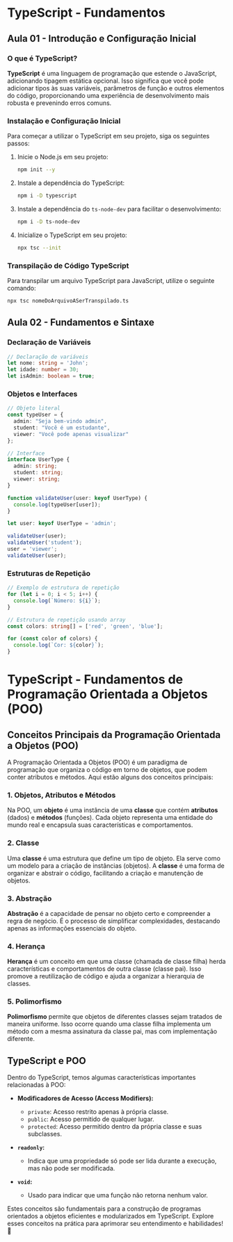 # TypeScript - Fundamentos

## Aula 01 - Introdução e Configuração Inicial

### O que é TypeScript?

**TypeScript** é uma linguagem de programação que estende o JavaScript, adicionando tipagem estática opcional. Isso significa que você pode adicionar tipos às suas variáveis, parâmetros de função e outros elementos do código, proporcionando uma experiência de desenvolvimento mais robusta e prevenindo erros comuns.

### Instalação e Configuração Inicial

Para começar a utilizar o TypeScript em seu projeto, siga os seguintes passos:

1. Inicie o Node.js em seu projeto:

    ```bash
    npm init --y
    ```

2. Instale a dependência do TypeScript:

    ```bash
    npm i -D typescript
    ```

3. Instale a dependência do `ts-node-dev` para facilitar o desenvolvimento:

    ```bash
    npm i -D ts-node-dev
    ```

4. Inicialize o TypeScript em seu projeto:

    ```bash
    npx tsc --init
    ```

### Transpilação de Código TypeScript

Para transpilar um arquivo TypeScript para JavaScript, utilize o seguinte comando:

```bash
npx tsc nomeDoArquivoASerTranspilado.ts
```

## Aula 02 - Fundamentos e Sintaxe

### Declaração de Variáveis

```typescript
// Declaração de variáveis
let nome: string = 'John';
let idade: number = 30;
let isAdmin: boolean = true;
```

### Objetos e Interfaces

```typescript
// Objeto literal
const typeUser = {
  admin: "Seja bem-vindo admin",
  student: "Você é um estudante",
  viewer: "Você pode apenas visualizar"
};

// Interface
interface UserType {
  admin: string;
  student: string;
  viewer: string;
}

function validateUser(user: keyof UserType) {
  console.log(typeUser[user]);
}

let user: keyof UserType = 'admin';

validateUser(user);
validateUser('student');
user = 'viewer';
validateUser(user);
```

### Estruturas de Repetição

```typescript
// Exemplo de estrutura de repetição
for (let i = 0; i < 5; i++) {
  console.log(`Número: ${i}`);
}

// Estrutura de repetição usando array
const colors: string[] = ['red', 'green', 'blue'];

for (const color of colors) {
  console.log(`Cor: ${color}`);
}
```
# TypeScript - Fundamentos de Programação Orientada a Objetos (POO)

## Conceitos Principais da Programação Orientada a Objetos (POO)

A Programação Orientada a Objetos (POO) é um paradigma de programação que organiza o código em torno de objetos, que podem conter atributos e métodos. Aqui estão alguns dos conceitos principais:

### 1. Objetos, Atributos e Métodos

Na POO, um **objeto** é uma instância de uma **classe** que contém **atributos** (dados) e **métodos** (funções). Cada objeto representa uma entidade do mundo real e encapsula suas características e comportamentos.

### 2. Classe

Uma **classe** é uma estrutura que define um tipo de objeto. Ela serve como um modelo para a criação de instâncias (objetos). A **classe** é uma forma de organizar e abstrair o código, facilitando a criação e manutenção de objetos.

### 3. Abstração

**Abstração** é a capacidade de pensar no objeto certo e compreender a regra de negócio. É o processo de simplificar complexidades, destacando apenas as informações essenciais do objeto.

### 4. Herança

**Herança** é um conceito em que uma classe (chamada de classe filha) herda características e comportamentos de outra classe (classe pai). Isso promove a reutilização de código e ajuda a organizar a hierarquia de classes.

### 5. Polimorfismo

**Polimorfismo** permite que objetos de diferentes classes sejam tratados de maneira uniforme. Isso ocorre quando uma classe filha implementa um método com a mesma assinatura da classe pai, mas com implementação diferente.

## TypeScript e POO

Dentro do TypeScript, temos algumas características importantes relacionadas à POO:

- **Modificadores de Acesso (Access Modifiers):**
  - `private`: Acesso restrito apenas à própria classe.
  - `public`: Acesso permitido de qualquer lugar.
  - `protected`: Acesso permitido dentro da própria classe e suas subclasses.

- **`readonly`:**
  - Indica que uma propriedade só pode ser lida durante a execução, mas não pode ser modificada.

- **`void`:**
  - Usado para indicar que uma função não retorna nenhum valor.

Estes conceitos são fundamentais para a construção de programas orientados a objetos eficientes e modularizados em TypeScript. Explore esses conceitos na prática para aprimorar seu entendimento e habilidades! 🚀
